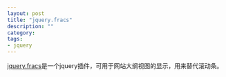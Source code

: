 ```yaml
---
layout: post
title: "jquery.fracs"
description: ""
category: 
tags:
- jquery
---
```

[jquery.fracs](http://larsjung.de/fracs/)是一个jquery插件，可用于网站大纲视图的显示，用来替代滚动条。
